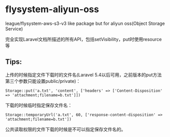 # flysystem-aliyun-oss
league/flysystem-aws-s3-v3 like package but for aliyun oss(Object Storage Service)

完全实现Laravel文档所描述的所有API，包括setVisibility，put时使用resource等

## Tips:

上传的时候指定文件下载时的文件名(Laravel 5.4以后可用，之前版本的put方法第三个参数只能设置public/private)：

```
Storage::put('a.txt', 'content', ['headers' => ['Content-Disposition' => 'attachment;filename=b.txt']])
```

下载的时候临时指定保存文件名：

```
Storage::temporaryUrl('a.txt', 60, ['response-content-disposition' => 'attachment;filename=b.txt'])
```

公共读取权限的文件下载的时候是不可以指定保存文件名的。
